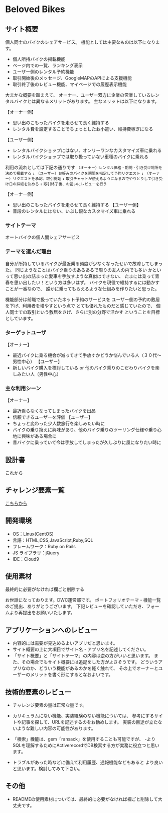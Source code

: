 # Beloved Bikes


## サイト概要

個人同士のバイクのシェアサービス。
機能としては主要なものは以下になります。

- 個人所持バイクの掲載機能
- ページ内での一覧、ランキング表示
- ユーザー側のレンタル予約機能
- 取引開始後のメッセージ、GoogleMAPのAPIによる支援機能
- 取引終了後のレビュー機能、マイページでの履歴表示機能

大まかな概要を踏まえて、
オーナー、ユーザー双方に企業の営業しているレンタルバイクとは異なるメリットがあります。
主なメリットは以下になります。

【オーナー側】
- 思い出のこもったバイクを走らせて長く維持する
- レンタル費を設定することでちょっとしたお小遣い、維持費稼ぎになる

【ユーザー側】
- レンタルバイクショップにはない、オンリーワンなカスタマイズ車に乗れる
- レンタルバイクショップでは取り扱っていない車種のバイクに乗れる

利用の流れとしては下記の通りです
`（オーナー）レンタル価格・期間・引き受け場所を決めて掲載する`
`↓`
`（ユーザー）お好みのバイクを期間を指定して予約リクエスト`
`↓`
`（オーナー）リクエストを承認、取引開始`
`↓`
`取引チャットが使えるようになるのでやりとりして引き受け日の詳細を決める`
`↓`
`取引終了後、お互いにレビューを行う`


【オーナー側】
- 思い出のこもったバイクを走らせて長く維持する
【ユーザー側】
- 普段のレンタルにはない、いぶし銀なカスタマイズ車に乗れる


### サイトテーマ

オートバイクの個人間シェアサービス


### テーマを選んだ理由

自分が所持しているバイクが最近乗る頻度が少なくなったせいで故障してしまった。
同じようなことはバイク乗りのあるあるで周りの友人の内でも多い
かといって思い出の詰まった愛車を手放すような真似はできない、
たまには乗って青春を思い出したい！という方は多いはず。
バイクを現役で維持するには動かすことが一番なので、
誰かに乗ってもらえるような仕組みを作りたいと思った。

機能部分は前職で扱っていたネット予約のサービスを
ユーザー側の予約の敷居を下げ、利用者を増やすという点で
とても優れたものだと感じていたので、
個人同士での取引という敷居をさげ、さらに別の分野で活かす
ということを目標としています。


### ターゲットユーザ

【オーナー】
- 最近バイクに乗る機会が減ってきて手放すかどうか悩んでいる人（３０代〜男性中心）
【ユーザー】
- 新しいバイク購入を検討している or 他のバイク乗りのこだわりバイクを楽しみたい人（男性中心）

### 主な利用シーン

【オーナー】
- 最近乗らなくなってしまったバイクを出品
- 信頼できるユーザーを評価
【ユーザー】
- ちょっと変わった少人数旅行を楽しみたい時に
- バイクの乗り換えに興味があり、他のバイク乗りのツーリング仕様や乗り心地に興味がある場合に
- 昔バイクに乗っていて今は手放してしまったが久しぶりに風になりたい時に

## 設計書

これから


## チャレンジ要素一覧

[こちらから](https://docs.google.com/spreadsheets/d/1Il6RXS7MLiayBDBoY7DQRGKk82_PDFGQTAWmgp4-eZQ/edit#gid=0)

## 開発環境

- OS：Linux(CentOS)
- 言語：HTML,CSS,JavaScript,Ruby,SQL
- フレームワーク：Ruby on Rails
- JS ライブラリ：jQuery
- IDE：Cloud9

## 使用素材

最終的に必要がなければ欄ごと削除する



お世話になっております。DWC運営部です。
ポートフォリオテーマ・機能一覧のご提出、ありがとうございます。
下記レビューを確認していただき、フォームより再提出をお願いいたします。
## アプリケーションへのレビュー
- 内容的には需要が見込めるよいアプリだと思います。
- サイト概要の上に大項目でサイト名・アプリ名を記述してください。
- 「サイト概要」と「サイトテーマ」の内容は逆の方がいいと思います。
また、その場合でもサイト概要には追記をした方がよさそうです。
どういうアプリなのか、どういう機能があるのかを軽く触れて、
その上でオーナーとユーザーのメリットを書く形にするとなおよいです。

## 技術的要素のレビュー
- チャレンジ要素の量は正常な量です。
- カリキュラムにない機能、実装経験のない機能については、
参考にするサイトや記事を探して、URLを記述するのをお勧めします。
実装の目途が立たないような難しい内容の可能性があります。

- 「検索」機能は、gem「ransack」を使用することも可能ですが、
-よりSQLを理解するためにActiverecordでDB検索する方が実務に役立つと思います。

- トラブルがあった時などに備えて利用履歴、通報機能などもあると
より良いと思います。検討してみて下さい。

## その他
- READMEの使用素材については、最終的に必要がなければ欄ごと削除して大丈夫です。
